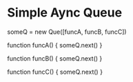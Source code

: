 # Simple Aync Queue

someQ = new Que([funcA, funcB, funcC])

function funcA() {
    someQ.next()
}

function funcB() {
    someQ.next()
}

function funcC() {
    someQ.next()
}
